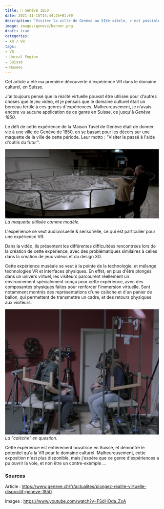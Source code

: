 ```yaml
---
title: 📜 Genève 1850
date: 2021-11-15T14:44:25+01:00
description: "Visiter la ville de Genève au XIXe siècle, c'est possible grâce à la réalité virtuelle !"
image: images/geneve/banner.png
draft: true
categories:
- XR / VR
tags: 
- VR
- Unreal Engine
- Suisse
- Musées
---
```


Cet article a été ma première découverte d'expérience VR dans le domaine culturel, en Suisse.

J'ai toujours pensé que la réalité virtuelle pouvait être utilisée pour d'autres choses que le jeu vidéo, et je pensais que le domaine culturel était un berceau fertile à ces genres d'expériences. Malheureusement, je n'avais encore vu aucune application de ce genre en Suisse, ce jusqu'à *Genève 1850*.

Le défi de cette expérience de la Maison Tavel de Genève était de donner vie à une ville de Genève de 1850, en se basant pour les décors sur une maquette de la ville de cette période. Leur motto : "Visiter le passé à l'aide d'outils du futur".

![La maquette de la ville de Genève](/images/geneve/maquette.png)
*La maquette utilisée comme modèle.*

L'expérience se veut audiovisuelle & sensorielle, ce qui est particulier pour une expérience VR.

Dans la vidéo, ils présentent les différentes difficultées rencontrées lors de la création de cette expérience, avec des problématiques similaires à celles dans la création de jeux vidéos et du design 3D.

Cette expérience muséale se veut à la pointe de la technologie, et mélange technologies VR et interfaces physiques. En effet, en plus d'être plongés dans un univers virtuel, les visiteurs parcourent réellement un environnement spécialement conçu pour cette expérience, avec des composantes physiques faites pour renforcer l'immersion virtuelle. Sont notamment montrés des représentations d'une calèche et d'un panier de ballon, qui permettent de transmettre un cadre, et des retours physiques aux visiteurs.

![La calèche utilisée dans l'expérience](/images/geneve/caleche.png)
*La "calèche" en question.*

Cette expérience est entièrement novatrice en Suisse, et démontre le potentiel qu'a la VR pour le domaine culturel. Malheureusement, cette exposition n'est plus disponible, mais j'espère que ce genre d'expériences a pu ouvrir la voie, et non être un contre-exemple ...

### Sources

Article : https://www.geneve.ch/fr/actualites/plongez-realite-virtuelle-dispositif-geneve-1850

Images : https://www.youtube.com/watch?v=FSdHOda_ZxA

